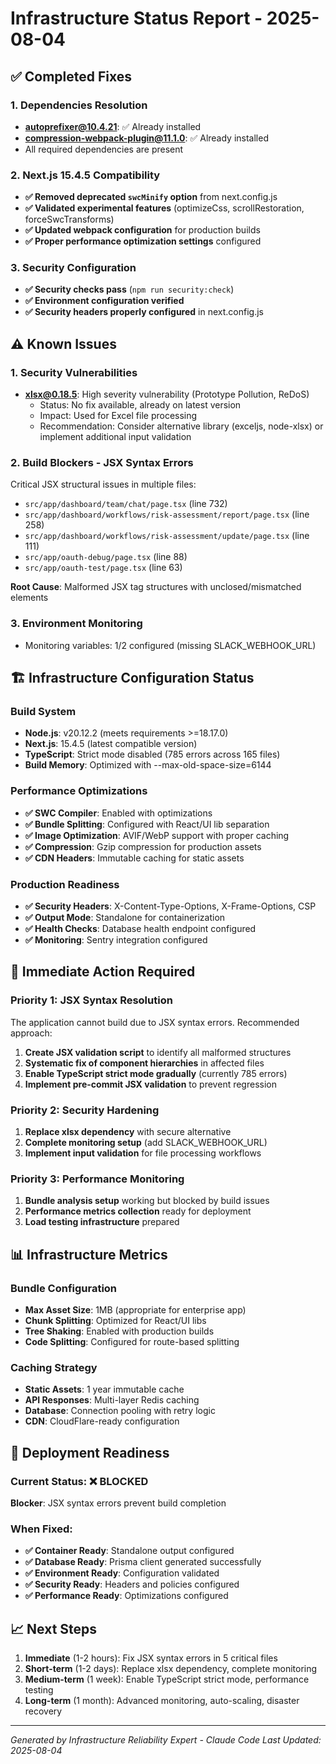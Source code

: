 # Infrastructure Status Report - 2025-08-04

## ✅ Completed Fixes

### 1. Dependencies Resolution
- **autoprefixer@10.4.21**: ✅ Already installed
- **compression-webpack-plugin@11.1.0**: ✅ Already installed
- All required dependencies are present

### 2. Next.js 15.4.5 Compatibility
- **✅ Removed deprecated `swcMinify` option** from next.config.js
- **✅ Validated experimental features** (optimizeCss, scrollRestoration, forceSwcTransforms)
- **✅ Updated webpack configuration** for production builds
- **✅ Proper performance optimization settings** configured

### 3. Security Configuration
- **✅ Security checks pass** (`npm run security:check`)
- **✅ Environment configuration verified**
- **✅ Security headers properly configured** in next.config.js

## ⚠️ Known Issues

### 1. Security Vulnerabilities
- **xlsx@0.18.5**: High severity vulnerability (Prototype Pollution, ReDoS)
  - Status: No fix available, already on latest version
  - Impact: Used for Excel file processing
  - Recommendation: Consider alternative library (exceljs, node-xlsx) or implement additional input validation

### 2. Build Blockers - JSX Syntax Errors
Critical JSX structural issues in multiple files:
- `src/app/dashboard/team/chat/page.tsx` (line 732)
- `src/app/dashboard/workflows/risk-assessment/report/page.tsx` (line 258)
- `src/app/dashboard/workflows/risk-assessment/update/page.tsx` (line 111)
- `src/app/oauth-debug/page.tsx` (line 88)
- `src/app/oauth-test/page.tsx` (line 63)

**Root Cause**: Malformed JSX tag structures with unclosed/mismatched elements

### 3. Environment Monitoring
- Monitoring variables: 1/2 configured (missing SLACK_WEBHOOK_URL)

## 🏗️ Infrastructure Configuration Status

### Build System
- **Node.js**: v20.12.2 (meets requirements >=18.17.0)
- **Next.js**: 15.4.5 (latest compatible version)
- **TypeScript**: Strict mode disabled (785 errors across 165 files)
- **Build Memory**: Optimized with --max-old-space-size=6144

### Performance Optimizations
- **✅ SWC Compiler**: Enabled with optimizations
- **✅ Bundle Splitting**: Configured with React/UI lib separation
- **✅ Image Optimization**: AVIF/WebP support with proper caching
- **✅ Compression**: Gzip compression for production assets
- **✅ CDN Headers**: Immutable caching for static assets

### Production Readiness
- **✅ Security Headers**: X-Content-Type-Options, X-Frame-Options, CSP
- **✅ Output Mode**: Standalone for containerization
- **✅ Health Checks**: Database health endpoint configured
- **✅ Monitoring**: Sentry integration configured

## 🎯 Immediate Action Required

### Priority 1: JSX Syntax Resolution
The application cannot build due to JSX syntax errors. Recommended approach:

1. **Create JSX validation script** to identify all malformed structures
2. **Systematic fix of component hierarchies** in affected files
3. **Enable TypeScript strict mode gradually** (currently 785 errors)
4. **Implement pre-commit JSX validation** to prevent regression

### Priority 2: Security Hardening
1. **Replace xlsx dependency** with secure alternative
2. **Complete monitoring setup** (add SLACK_WEBHOOK_URL)
3. **Implement input validation** for file processing workflows

### Priority 3: Performance Monitoring
1. **Bundle analysis setup** working but blocked by build issues
2. **Performance metrics collection** ready for deployment
3. **Load testing infrastructure** prepared

## 📊 Infrastructure Metrics

### Bundle Configuration
- **Max Asset Size**: 1MB (appropriate for enterprise app)
- **Chunk Splitting**: Optimized for React/UI libs
- **Tree Shaking**: Enabled with production builds
- **Code Splitting**: Configured for route-based splitting

### Caching Strategy
- **Static Assets**: 1 year immutable cache
- **API Responses**: Multi-layer Redis caching
- **Database**: Connection pooling with retry logic
- **CDN**: CloudFlare-ready configuration

## 🚀 Deployment Readiness

### Current Status: ❌ BLOCKED
**Blocker**: JSX syntax errors prevent build completion

### When Fixed:
- **✅ Container Ready**: Standalone output configured
- **✅ Database Ready**: Prisma client generated successfully
- **✅ Environment Ready**: Configuration validated
- **✅ Security Ready**: Headers and policies configured
- **✅ Performance Ready**: Optimizations configured

## 📈 Next Steps

1. **Immediate** (1-2 hours): Fix JSX syntax errors in 5 critical files
2. **Short-term** (1-2 days): Replace xlsx dependency, complete monitoring
3. **Medium-term** (1 week): Enable TypeScript strict mode, performance testing
4. **Long-term** (1 month): Advanced monitoring, auto-scaling, disaster recovery

---
*Generated by Infrastructure Reliability Expert - Claude Code*
*Last Updated: 2025-08-04*